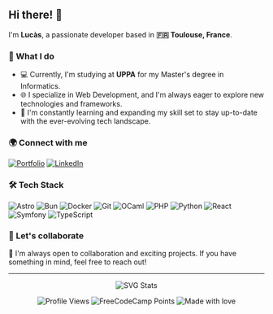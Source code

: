 ## Hi there! 👋

I'm **Lucàs**, a passionate developer based in **🇫🇷 Toulouse, France**.

### 🚀 What I do

- 💻 Currently, I'm studying at **UPPA** for my Master's degree in Informatics.
- 🌐 I specialize in Web Development, and I'm always eager to explore new technologies and frameworks.
- 🌱 I'm constantly learning and expanding my skill set to stay up-to-date with the ever-evolving tech landscape.

### 🌍 Connect with me

[![Portfolio](https://img.shields.io/static/v1?message&#x3D;Portfolio&amp;label&#x3D;&amp;color&#x3D;000&amp;labelColor&#x3D;&amp;style&#x3D;for-the-badge)](https://www.lucasvbr.dev)
[![LinkedIn](https://img.shields.io/static/v1?message&#x3D;LinkedIn&amp;logo&#x3D;linkedin&amp;label&#x3D;&amp;color&#x3D;0077B5&amp;logoColor&#x3D;white&amp;labelColor&#x3D;&amp;style&#x3D;for-the-badge)](https://www.linkedin.com/in/lucasvbr)

### 🛠️ Tech Stack

![Astro](https://skillicons.dev/icons?i&#x3D;astro)
![Bun](https://skillicons.dev/icons?i&#x3D;bun)
![Docker](https://skillicons.dev/icons?i&#x3D;docker)
![Git](https://skillicons.dev/icons?i&#x3D;git)
![OCaml](https://skillicons.dev/icons?i&#x3D;ocaml)
![PHP](https://skillicons.dev/icons?i&#x3D;php)
![Python](https://skillicons.dev/icons?i&#x3D;py)
![React](https://skillicons.dev/icons?i&#x3D;react)
![Symfony](https://skillicons.dev/icons?i&#x3D;symfony)
![TypeScript](https://skillicons.dev/icons?i&#x3D;ts)

### 🤝 Let's collaborate

👀 I'm always open to collaboration and exciting projects. If you have something in mind, feel free to reach out!

---

<footer><div align="center">

![SVG Stats](https://github-stats-alpha.vercel.app/api?username=LucasVbr&cc=000&tc=fff&ic=fff&bc=000)

![Profile Views](https://komarev.com/ghpvc/?username=lucasvbr&amp;amp;amp;label=Profile%20views&amp;amp;amp;color=0e75b6&amp;amp;amp;style=flat)
![FreeCodeCamp Points](https://img.shields.io/freecodecamp/points/lucasvbr?label=FreeCodeCamp%20points)
![Made with love](https://img.shields.io/badge/-made%20with%20%E2%9D%A4%EF%B8%8F-red)

</div></footer>